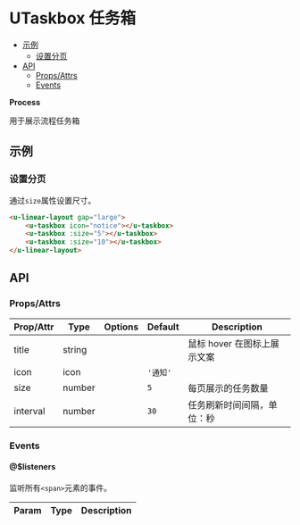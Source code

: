 <!-- 该 README.md 根据 api.yaml 和 docs/*.md 自动生成，为了方便在 GitHub 和 NPM 上查阅。如需修改，请查看源文件 -->

# UTaskbox 任务箱

- [示例](#示例)
    - [设置分页](#设置分页)
- [API]()
    - [Props/Attrs](#propsattrs)
    - [Events](#events)

**Process**

用于展示流程任务箱

## 示例
### 设置分页

通过`size`属性设置尺寸。

``` html
<u-linear-layout gap="large">
    <u-taskbox icon="notice"></u-taskbox>
    <u-taskbox :size="5"></u-taskbox>
    <u-taskbox :size="10"></u-taskbox>
</u-linear-layout>
```

## API
### Props/Attrs

| Prop/Attr | Type | Options | Default | Description |
| --------- | ---- | ------- | ------- | ----------- |
| title | string |  |  | 鼠标 hover 在图标上展示文案 |
| icon | icon |  | `'通知'` |  |
| size | number |  | `5` | 每页展示的任务数量 |
| interval | number |  | `30` | 任务刷新时间间隔，单位：秒 |

### Events

#### @$listeners

监听所有`<span>`元素的事件。

| Param | Type | Description |
| ----- | ---- | ----------- |

